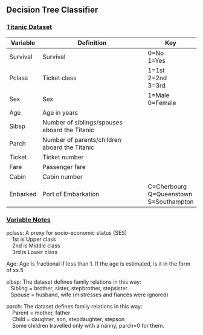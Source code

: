 ## Decision Tree Classifier

### <u>Titanic Dataset</u>
| Variable  | Definition  | Key |
|---|---|---|
|  Survival | Survival  |  0=No<br>1=Yes |
| Pclass  |  Ticket class | 1=1st<br>2=2nd<br>3=3rd  |
|  Sex |  Sex | 1=Male<br>0=Female  |
| Age  |  Age in years |   |
|  Sibsp | Number of siblings/spouses aboard the Titanic  |   |
|  Parch |  Number of parents/children aboard the Titanic |   |
|  Ticket |  Ticket number |   |
| Fare | Passenger fare  |   |
| Cabin  | Cabin number  |   |
|  Enbarked | Port of Embarkation  | C=Cherbourg<br>Q=Queenstown<br>S=Southampton |

### <u>Variable Notes</u>
pclass: A proxy for socio-economic status (SES)<br>
&nbsp;&nbsp;&nbsp; 1st is Upper class<br>
&nbsp;&nbsp;&nbsp; 2nd is Middle class<br>
&nbsp;&nbsp;&nbsp; 3rd is Lower class

Age: Age is fractional if less than 1. If the age is estimated, is it in the form of xx.5

sibsp: The dataset defines family relations in this way:<br>
&nbsp;&nbsp;&nbsp;Sibling = brother, sister, stepbrother, stepsister<br>
&nbsp;&nbsp;&nbsp;Spouse = husband, wife (mistresses and fiancés were ignored)

parch: The dataset defines family relations in this way:<br>
&nbsp;&nbsp;&nbsp; Parent = mother, father<br>
&nbsp;&nbsp;&nbsp; Child = daughter, son, stepdaughter, stepson<br>
&nbsp;&nbsp;&nbsp; Some children travelled only with a nanny, parch=0 for them.
